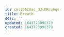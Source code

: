 ```yaml
---
id: coliD6IAac_dJlDRcq6qe
title: Breath
desc: ''
updated: 1643723096370
created: 1643723096370
---
```


